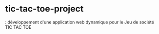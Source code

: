 # tic-tac-toe-project
: développement d'une application web  dynamique pour le Jeu de société TIC TAC TOE

